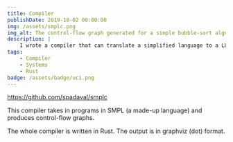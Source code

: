 ```yaml
---
title: Compiler
publishDate: 2019-10-02 00:00:00
img: /assets/smplc.png
img_alt: The control-flow graph generated for a simple bubble-sort algorithm. 
description: |
    I wrote a compiler that can translate a simplified language to a LLVM-like IR and generate control-flow graphs.
tags:
    - Compiler
    - Systems
    - Rust
badge: /assets/badge/uci.png
---
```

https://github.com/spadaval/smplc

This compiler takes in programs in SMPL (a made-up language) and produces control-flow graphs.

The whole compiler is written in Rust. The output is in graphviz (dot) format.